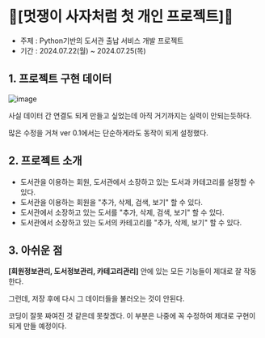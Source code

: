 # 🦁[멋쟁이 사자처럼 첫 개인 프로젝트]🦁
- 주제 : Python기반의 도서관 출납 서비스 개발 프로젝트
- 기간 : 2024.07.22(월) ~ 2024.07.25(목)

## 1. 프로젝트 구현 데이터
![image](https://github.com/user-attachments/assets/2e913e75-ca3a-4b89-b463-b68963746da4)

사실 데이터 간 연결도 되게 만들고 싶었는데 아직 거기까지는 실력이 안되는듯하다.

많은 수정을 거쳐 ver 0.1에서는 단순하게라도 동작이 되게 설정했다.

## 2. 프로젝트 소개
- 도서관을 이용하는 회원, 도서관에서 소장하고 있는 도서과 카테고리를 설정할 수 있다. 
- 도서관을 이용하는 회원을 "추가, 삭제, 검색, 보기" 할 수 있다.
- 도서관에서 소장하고 있는 도서를 "추가, 삭제, 검색, 보기" 할 수 있다.
- 도서관에서 소장하고 있는 도서의 카테고리를 "추가, 삭제, 보기" 할 수 있다.

## 3. 아쉬운 점
**[회원정보관리, 도서정보관리, 카테고리관리]** 안에 있는 모든 기능들이 제대로 잘 작동한다.

그런데, 저장 후에 다시 그 데이터들을 불러오는 것이 안된다.

코딩이 잘못 짜여진 것 같은데 못찾겠다. 이 부분은 나중에 꼭 수정하여 제대로 구현이 되게 만들 예정이다.
